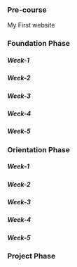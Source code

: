 ### Pre-course
My First website

### Foundation Phase
##### Week-1

##### Week-2

##### Week-3

##### Week-4

##### Week-5

### Orientation Phase
##### Week-1

##### Week-2

##### Week-3

##### Week-4

##### Week-5

### Project Phase



